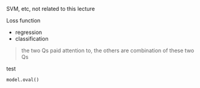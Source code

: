 SVM, etc, not related to this lecture

Loss function

- regression
- classification

> the two Qs paid attention to, the others are combination of these two Qs


test
```python
model.oval()
```
